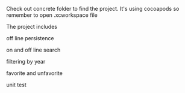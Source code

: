 Check out concrete folder to find the project. It's using cocoapods so remember to open .xcworkspace file

The project includes 

off line persistence

on and off line search

filtering by year

favorite and unfavorite

unit test

